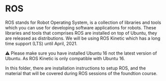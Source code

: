 # ROS 
ROS stands for Robot Operating System, is a collection of libraries and tools which you can use for developing software applications for robots. These libraries and tools that comprises ROS are installed on top of Ubuntu, they are released as distributions. We will be using ROS Kinetic which has a long time support (LTS) until April, 2021.

:warning:  Please make sure you have installed Ubuntu 16 not the latest version of Ubuntu. As ROS Kinetic is only compatible with Ubuntu 16.

In this folder, there are installation instructions to setup ROS, and the material that will be covered during ROS sessions of the foundtion course.